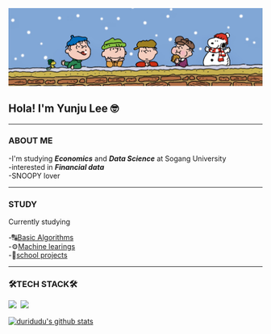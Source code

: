 
![배경이미지](https://github.com/duridudu/duridudu/blob/main/a3b9dca938e4a8aeadcbe5ba4a87e701fc95c3cd.jpeg)

## Hola! I'm Yunju Lee 🤓
---

### ABOUT ME 
-I'm studying **_Economics_** and **_Data Science_** at Sogang University<br />
-interested in **_Financial data_**<br />
-SNOOPY lover

---
### STUDY 

Currently studying 

-🔠[Basic Algorithms](https://github.com/duridudu/dupository/tree/이것이-알고리즘이다 "알고리즘 레퍼지토리로 이동!")  <br/>
-⚙️[Machine learings](https://github.com/duridudu/dupository/tree/혼공머신 "머신러닝 레퍼지토리로 이동!") <br/>
-🏫[school projects](https://github.com/duridudu/dupository/tree/학교 "학교 레퍼지토리로 이동!")

---
### 🛠TECH STACK🛠
 <p align="left">
    <img src="https://img.shields.io/badge/Python-b2e619?style=flat-square&logo=Python&logoColor=white"/></a>&nbsp
    <img src="https://img.shields.io/badge/Mysql-E6B91E?style=flat-square&logo=MySql&logoColor=white"/></a>&nbsp
    
  
  

  [![duridudu's github stats](https://github-readme-stats.vercel.app/api?username=duridudu&count_private=true&custom_title=duridudu's&nbsp;github&nbsp;✨&bg_color=45,00a4f0,66cfff,00a1eb&title_color=ffffff&text_color=ffffff)](https://github.com/duridudu/github-readme-stats) 


<!--
**duridudu/duridudu** is a ✨ _special_ ✨ repository because its `README.md` (this file) appears on your GitHub profile.

Here are some ideas to get you started:

- 🔭 I'm currently learing
- 🌱 I’m currently learning ...
- 👯 I’m looking to collaborate on ...
- 🤔 I’m looking for help with ...
- 💬 Ask me about ...
- 📫 How to reach me: ...
- 😄 Pronouns: ...
- ⚡ Fun fact: ...
-->

